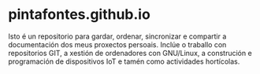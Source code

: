 # pintafontes.github.io
Isto é un repositorio para gardar, ordenar, sincronizar e compartir a documentación dos meus proxectos persoais. Inclúe o traballo con repositorios GIT, a xestión de ordenadores con GNU/Linux, a construción e programación de dispositivos IoT e tamén como actividades hortícolas.
